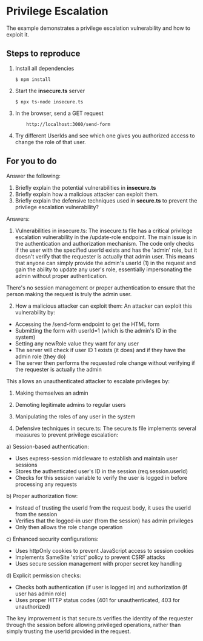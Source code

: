 # Privilege Escalation

The example demonstrates a privilege escalation vulnerability and how to exploit it.

## Steps to reproduce

1. Install all dependencies

    `$ npm install`

2. Start the **insecure.ts** server

    `$ npx ts-node insecure.ts`

3. In the browser, send a GET request

    ```
        http://localhost:3000/send-form
    ```

4. Try different UserIds and see which one gives you authorized access to change the role of that user.

## For you to do

Answer the following:

1. Briefly explain the potential vulnerabilities in **insecure.ts**
2. Briefly explain how a malicious attacker can exploit them.
3. Briefly explain the defensive techniques used in **secure.ts** to prevent the privilege escalation vulnerability?

Answers:

1. Vulnerabilities in insecure.ts:
The insecure.ts file has a critical privilege escalation vulnerability in the /update-role endpoint. The main issue is in the authentication and authorization mechanism. The code only checks if the user with the specified userId exists and has the 'admin' role, but it doesn't verify that the requester is actually that admin user. This means that anyone can simply provide the admin's userId (1) in the request and gain the ability to update any user's role, essentially impersonating the admin without proper authentication.

There's no session management or proper authentication to ensure that the person making the request is truly the admin user.

2. How a malicious attacker can exploit them:
An attacker can exploit this vulnerability by:
- Accessing the /send-form endpoint to get the HTML form
- Submitting the form with userId=1 (which is the admin's ID in the system)
- Setting any newRole value they want for any user
- The server will check if user ID 1 exists (it does) and if they have the admin role (they do)
- The server then performs the requested role change without verifying if the requester is actually the admin

This allows an unauthenticated attacker to escalate privileges by:
1. Making themselves an admin
2. Demoting legitimate admins to regular users
3. Manipulating the roles of any user in the system

3. Defensive techniques in secure.ts:
The secure.ts file implements several measures to prevent privilege escalation:

a) Session-based authentication:
- Uses express-session middleware to establish and maintain user sessions
- Stores the authenticated user's ID in the session (req.session.userId)
- Checks for this session variable to verify the user is logged in before processing any requests

b) Proper authorization flow:
- Instead of trusting the userId from the request body, it uses the userId from the session
- Verifies that the logged-in user (from the session) has admin privileges
- Only then allows the role change operation

c) Enhanced security configurations:
- Uses httpOnly cookies to prevent JavaScript access to session cookies
- Implements SameSite 'strict' policy to prevent CSRF attacks
- Uses secure session management with proper secret key handling

d) Explicit permission checks:
- Checks both authentication (if user is logged in) and authorization (if user has admin role)
- Uses proper HTTP status codes (401 for unauthenticated, 403 for unauthorized)

The key improvement is that secure.ts verifies the identity of the requester through the session before allowing privileged operations, rather than simply trusting the userId provided in the request.
